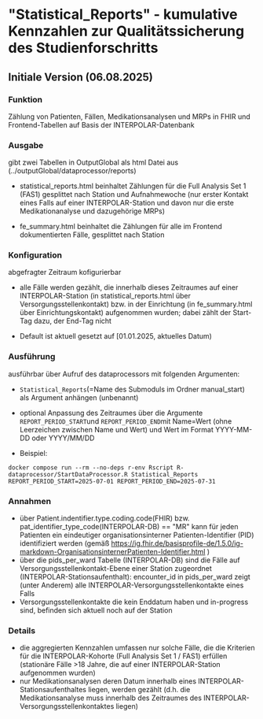 # "Statistical_Reports" - kumulative Kennzahlen zur Qualitätssicherung des Studienforschritts

## Initiale Version (06.08.2025)

### Funktion

Zählung von Patienten, Fällen, Medikationsanalysen und MRPs in FHIR und Frontend-Tabellen auf Basis der INTERPOLAR-Datenbank

### Ausgabe

gibt zwei Tabellen in OutputGlobal als html Datei aus (../outputGlobal/dataprocessor/reports)

-   statistical_reports.html beinhaltet Zählungen für die Full Analysis Set 1 (FAS1) gesplittet nach Station und Aufnahmewoche (nur erster Kontakt eines Falls auf einer INTERPOLAR-Station und davon nur die erste Medikationanalyse und dazugehörige MRPs)

-   fe_summary.html beinhaltet die Zählungen für alle im Frontend dokumentierten Fälle, gesplittet nach Station

### Konfiguration

abgefragter Zeitraum kofigurierbar

-   alle Fälle werden gezählt, die innerhalb dieses Zeitraumes auf einer INTERPOLAR-Station (in statistical_reports.html über Versorgungsstellenkontakt) bzw. in der Einrichtung (in fe_summary.html über Einrichtungskontakt) aufgenommen wurden; dabei zählt der Start-Tag dazu, der End-Tag nicht

-   Default ist aktuell gesetzt auf [01.01.2025, aktuelles Datum)

### Ausführung

ausführbar über Aufruf des dataprocessors mit folgenden Argumenten:

-   `Statistical_Reports`(=Name des Submoduls im Ordner manual_start) als Argument anhängen (unbenannt)

-   optional Anpassung des Zeitraumes über die Argumente `REPORT_PERIOD_START`und `REPORT_PERIOD_END`mit Name=Wert (ohne Leerzeichen zwischen Name und Wert) und Wert im Format YYYY-MM-DD oder YYYY/MM/DD

-   Beispiel:

``` console
docker compose run --rm --no-deps r-env Rscript R-dataprocessor/StartDataProcessor.R Statistical_Reports REPORT_PERIOD_START=2025-07-01 REPORT_PERIOD_END=2025-07-31
```

### Annahmen

-   über Patient.indentifier.type.coding.code(FHIR) bzw. pat_identifier_type_code(INTERPOLAR-DB) == "MR" kann für jeden Patienten ein eindeutiger organisationsinterner Patienten-Identifier (PID) identifiziert werden (gemäß <https://ig.fhir.de/basisprofile-de/1.5.0/ig-markdown-OrganisationsinternerPatienten-Identifier.html> )
-   über die pids_per_ward Tabelle (INTERPOLAR-DB) sind die Fälle auf Versorgungsstellenkontakt-Ebene einer Station zugeordnet (INTERPOLAR-Stationsaufenthalt): encounter_id in pids_per_ward zeigt (unter Anderem) alle INTERPOLAR-Versorgungsstellenkontakte eines Falls
-   Versorgungsstellenkontakte die kein Enddatum haben und in-progress sind, befinden sich aktuell noch auf der Station

### Details

-   die aggregierten Kennzahlen umfassen nur solche Fälle, die die Kriterien für die INTERPOLAR-Kohorte (Full Analysis Set 1 / FAS1) erfüllen (stationäre Fälle \>18 Jahre, die auf einer INTERPOLAR-Station aufgenommen wurden)
-   nur Medikationsanalysen deren Datum innerhalb eines INTERPOLAR-Stationsaufenthaltes liegen, werden gezählt (d.h. die Medikationsanalyse muss innerhalb des Zeitraumes des INTERPOLAR-Versorgungsstellenkontaktes liegen)
